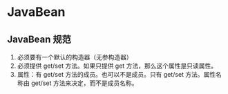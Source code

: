 # JavaBean
## JavaBean 规范
1. 必须要有一个默认的构造器（无参构造器）
2. 必须提供 get/set 方法。如果只提供 get 方法，那么这个属性是只读属性。
3. 属性：有 get/set 方法的成员。也可以不是成员。只有 get/set 方法。属性名称由 get/set 方法来决定，而不是成员名称。